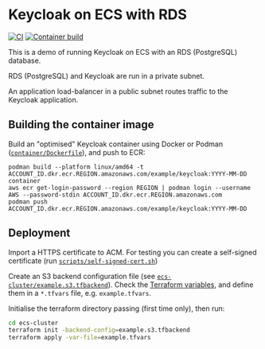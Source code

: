 # Keycloak on ECS with RDS
[![CI](https://github.com/hic-infra/ecs-keycloak/actions/workflows/ci.yml/badge.svg)](https://github.com/hic-infra/ecs-keycloak/actions/workflows/ci.yml)
[![Container build](https://github.com/manics/ecs-keycloak/actions/workflows/container.yml/badge.svg)](https://github.com/manics/ecs-keycloak/actions/workflows/container.yml)

This is a demo of running Keycloak on ECS with an RDS (PostgreSQL) database.

RDS (PostgreSQL) and Keycloak are run in a private subnet.

An application load-balancer in a public subnet routes traffic to the Keycloak application.

## Building the container image

Build an "optimised" Keycloak container using Docker or Podman ([`container/Dockerfile`](container/Dockerfile)), and push to ECR:

```
podman build --platform linux/amd64 -t ACCOUNT_ID.dkr.ecr.REGION.amazonaws.com/example/keycloak:YYYY-MM-DD container
aws ecr get-login-password --region REGION | podman login --username AWS --password-stdin ACCOUNT_ID.dkr.ecr.REGION.amazonaws.com
podman push ACCOUNT_ID.dkr.ecr.REGION.amazonaws.com/example/keycloak:YYYY-MM-DD
```

## Deployment

Import a HTTPS certificate to ACM.
For testing you can create a self-signed certificate (run [`scripts/self-signed-cert.sh`](scripts/self-signed-cert.sh))

Create an S3 backend configuration file (see [`ecs-cluster/example.s3.tfbackend`](ecs-cluster/example.s3.tfbackend)).
Check the [Terraform variables](ecs-cluster/variables.tf), and define them in a `*.tfvars` file, e.g. `example.tfvars`.

Initialise the terraform directory passing (first time only), then run:
```sh
cd ecs-cluster
terraform init -backend-config=example.s3.tfbackend
terraform apply -var-file=example.tfvars
```
